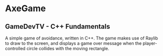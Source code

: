 # AxeGame
## GameDevTV - C++ Fundamentals

A simple game of avoidance, written in C++. The game makes use of Raylib to draw to the screen, and displays a game over message when the player-controlled circle collides with the moving rectangle.
